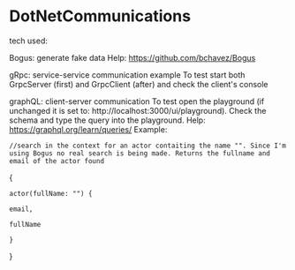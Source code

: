 # DotNetCommunications

tech used:

Bogus: generate fake data
Help: https://github.com/bchavez/Bogus

gRpc: service-service communication example
To test start both GrpcServer (first) and GrpcClient (after) and check the client's console 

graphQL: client-server communication 
To test open the playground (if unchanged it is set to: http://localhost:3000/ui/playground). Check the schema and type the query into the playground.
Help: https://graphql.org/learn/queries/
Example:

    //search in the context for an actor contaiting the name "". Since I'm using Bogus no real search is being made. Returns the fullname and email of the actor found

{

    actor(fullName: "") {
  
    email,
    
    fullName
    
    }
  
}


